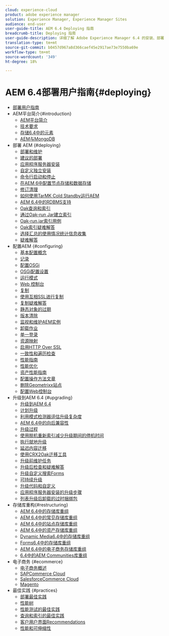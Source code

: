 ```yaml
---
cloud: experience-cloud
product: adobe experience manager
solution: Experience Manager, Experience Manager Sites
audience: end-user
user-guide-title: AEM 6.4 Deploying 指南
breadcrumb-title: Deploying 指南
user-guide-description: 详细了解 Adobe Experience Manager 6.4 的安装、部署和架构，包括我们的 Adobe Managed Services 云部署。
translation-type: tm+mt
source-git-commit: b0457d967a8d366caef45e2917ae73e7550ba69e
workflow-type: tm+mt
source-wordcount: '349'
ht-degree: 18%

---
```



# AEM 6.4部署用户指南{#deploying}

+ [部署用户指南](home.md)
+ AEM平台简介{#introduction}
   + [AEM平台简介](platform.md)
   + [技术要求](technical-requirements.md)
   + [存储6.4中的元素](storage-elements-in-aem-6.md)
   + [AEM与MongoDB](aem-with-mongodb.md)
+ 部署 AEM {#deploying}
   + [部署和维护](deploy.md)
   + [建议的部署](recommended-deploys.md)
   + [应用程序服务器安装](application-server-install.md)
   + [自定义独立安装](custom-standalone-install.md)
   + [命令行启动和停止](command-line-start-and-stop.md)
   + [在AEM 6中配置节点存储和数据存储](data-store-config.md)
   + [修订清理](revision-cleanup.md)
   + [如何使用TarMK Cold Standby运行AEM](tarmk-cold-standby.md)
   + [AEM 6.4中的RDBMS支持](rdbms-support-in-aem.md)
   + [Oak查询和索引](queries-and-indexing.md)
   + [通过Oak-run Jar建立索引](indexing-via-the-oak-run-jar.md)
   + [Oak-run.jar索引用例](oak-run-indexing-usecases.md)
   + [Oak索引疑难解答](troubleshooting-oak-indexes.md)
   + [选择汇总的使用情况统计信息收集](opt-in-aggregated-usage-statistics.md)
   + [疑难解答](troubleshooting.md)
+ 配置AEM {#configuring}
   + [基本配置概念](configuring.md)
   + [记录](configure-logging.md)
   + [配置OSGi](configuring-osgi.md)
   + [OSGi配置设置](osgi-configuration-settings.md)
   + [运行模式](configure-runmodes.md)
   + [Web 控制台](web-console.md)
   + [复制](replication.md)
   + [使用互相SSL进行复制](mssl-replication.md)
   + [复制疑难解答](troubleshoot-rep.md)
   + [静态对象的过期](expiration-static-objects.md)
   + [版本清除](version-purging.md)
   + [监视和维护AEM实例](monitoring-and-maintaining.md)
   + [卸载作业](offloading.md)
   + [单一登录](single-sign-on.md)
   + [资源映射](resource-mapping.md)
   + [启用HTTP Over SSL](/help/sites-administering/ssl-by-default.md)
   + [一致性和遍历检查](consistency-check.md)
   + [性能指南](performance-guidelines.md)
   + [性能优化](configuring-performance.md)
   + [资产性能指南](assets-performance-sizing.md)
   + [配置操作方法文章](ht-deploy.md)
   + [删除Geometrixx站点](removing-the-geometrixx-sites.md)
   + [配置Web控制台](configuring-web-console.md)
+ 升级到AEM 6.4 {#upgrading}
   + [升级到AEM 6.4](upgrade.md)
   + [计划升级](upgrade-planning.md)
   + [利用模式检测器评估升级复杂度](pattern-detector.md)
   + [AEM 6.4中的向后兼容性](backward-compatibility.md)
   + [升级过程](upgrade-procedure.md)
   + [使用脱机重新索引减少升级期间的停机时间](upgrade-offline-reindexing.md)
   + [执行就地升级](in-place-upgrade.md)
   + [延迟内容迁移](lazy-content-migration.md)
   + [使用CRX2Oak迁移工具](using-crx2oak.md)
   + [升级前维护任务](pre-upgrade-maintenance-tasks.md)
   + [升级后检查和疑难解答](post-upgrade-checks-and-troubleshooting.md)
   + [升级自定义搜索Forms](upgrading-custom-search-forms.md)
   + [可持续升级](sustainable-upgrades.md)
   + [升级代码和自定义](upgrading-code-and-customizations.md)
   + [应用程序服务器安装的升级步骤](app-server-upgrade.md)
   + [列表升级后卸载的过时捆绑包](obsolete-bundles.md)
+ 存储库重构{#restructuring}
   + [AEM 6.4中的存储库重组](repository-restructuring.md)
   + [AEM 6.4中的常见存储库重组](all-repository-restructuring-in-aem-6-4.md)
   + [AEM 6.4中的站点存储库重组](sites-repository-restructuring-in-aem-6-4.md)
   + [AEM 6.4中的资产存储库重组](assets-repository-restructuring-in-aem-6-4.md)
   + [Dynamic Media6.4中的存储库重组](dynamicmedia-repository-restructuring-in-aem-6-4.md)
   + [Forms6.4中的存储库重组](forms-repository-restructuring-in-aem-6-4.md)
   + [AEM 6.4中的电子商务存储库重组](ecommerce-repository-restructuring-in-aem-6-4.md)
   + [6.4中的AEM Communities库重组](communities-repository-restructuring-in-aem-6-4.md)
+ 电子商务 {#ecommerce}
   + [电子商务概述](ecommerce.md)
   + [SAPCommerce Cloud](sap-commerce-cloud.md)
   + [SalesforceCommerce Cloud](https://github.com/adobe/commerce-salesforce)
   + [Magento](https://www.adobe.io/apis/experiencecloud/commerce-integration-framework/integrations.html#!AdobeDocs/commerce-cif-documentation/master/integrations/02-AEM-Magento.md)
+ 最佳实践 {#practices}
   + [部署最佳实践](best-practices.md)
   + [性能树](performance-tree.md)
   + [性能测试的最佳实践](best-practices-for-performance-testing.md)
   + [查询和索引的最佳实践](best-practices-for-queries-and-indexing.md)
   + [客户用户界面Recommendations](ui-recommendations.md)
   + [性能和可伸缩性](performance.md)


<!--

To be removed:
[Quickstart for AEM Screens](setting-up-a-basic-project-screens.md)
[Device Control Center](device-control-center.md)
[repository-restructuring-in-aem64](repository-restructuring-in-aem64.md)
[Web Console] (configuring-web-console.md)
[Configuring and Deploying AEM Screens](configuring-screens-introduction.md)
[Kickstart Guide](kickstart-for-aem-screens.md)
/help/sites/deploying/using/performance-lp.md
/help/sites-deploying/do-not-delete-performance-guidelines-pdf.md
/help/sites-deploying/removing-the-geometrixx-sites.md
/help/sites-deploying/consistency-check.md

Redirects:
[(Enabling HTTP Over SSL)](config-ssl.md) redirect to /content/help/en/experience-manager/6-4/sites-administering/ssl-by-default
-->
